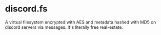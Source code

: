 # discord.fs
A virtual filesystem encrypted with AES and metadata hashed with MD5 on discord servers via messages. It's literally free real-estate.

